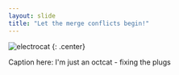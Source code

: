 ```yaml
---
layout: slide
title: "Let the merge conflicts begin!"
---
```


![electrocat](https://octodex.github.com/images/electrocat.png)
{: .center}

Caption here: I'm just an octcat - fixing the plugs
